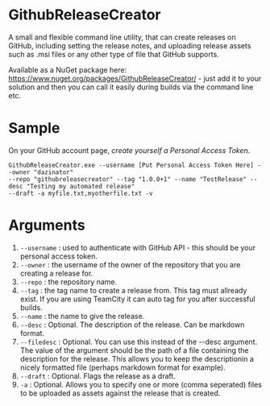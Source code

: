 GithubReleaseCreator
====================

A small and flexible command line utility, that can create releases on GitHub, including setting the release notes, and
uploading release assets such as .msi files or any other type of file that GitHub supports.

Available as a NuGet package here: https://www.nuget.org/packages/GithubReleaseCreator/ - just add it to your solution and then you can call it easily during builds via the command line etc.

# Sample


On your GitHub account page, *create yourself a Personal Access Token*.

```shell
GithubReleaseCreator.exe --username [Put Personal Access Token Here] --owner "dazinator"
--repo "githubreleasecreator" --tag "1.0.0+1" --name "TestRelease" --desc "Testing my automated release"
--draft -a myfile.txt,myotherfile.txt -v
```
# Arguments

1. `--username` : used to authenticate with GitHub API - this should be your personal access token.
2. `--owner` : the username of the owner of the repository that you are creating a release for.
3. `--repo` : the repository name.
4. `--tag` : the tag name to create a release from. This tag must allready exist. If you are using TeamCity it can auto tag for you after successful builds.
5. `--name` : the name to give the release.
6. `--desc` : Optional. The description of the release. Can be markdown format.
7. `--filedesc` : Optional. You can use this instead of the --desc argument. The value of the argument should be the path of a file containing the description for the release. This allows you to keep the descriptionin a nicely formatted file (perhaps markdown format for example).
8. `--draft` : Optional. Flags the release as a draft.
9. `-a` : Optional. Allows you to specify one or more (comma seperated) files to be uploaded as assets against the release that is created.





